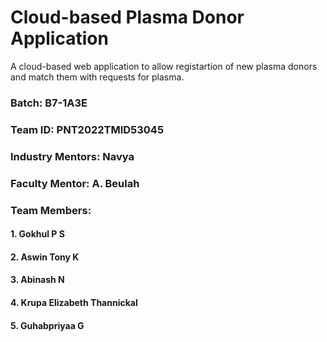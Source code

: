 # Cloud-based Plasma Donor Application

A cloud-based web application to allow registartion of new plasma donors and match them with requests for plasma.

### **Batch: B7-1A3E**
### **Team ID: PNT2022TMID53045**
### **Industry Mentors: Navya**
### **Faculty Mentor: A. Beulah**

### Team Members:
#### 1. Gokhul P S  
#### 2. Aswin Tony K  
#### 3. Abinash N  
#### 4. Krupa Elizabeth Thannickal  
#### 5. Guhabpriyaa G  
